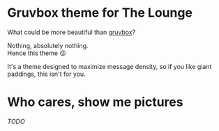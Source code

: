 # Gruvbox theme for The Lounge

What could be more beautiful than [gruvbox](https://github.com/morhetz/gruvbox)?

Nothing, absolutely nothing.  
Hence this theme 😜

It's a theme designed to maximize message density, so if you like giant paddings,
this isn't for you.

# Who cares, show me pictures

_TODO_
